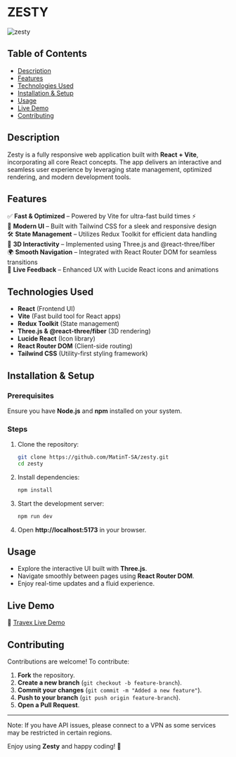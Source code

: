 # ZESTY

![zesty](https://github.com/user-attachments/assets/68651a98-f59b-49bf-9019-b1206636014c)

## Table of Contents
- [Description](#description)
- [Features](#features)
- [Technologies Used](#technologies-used)
- [Installation & Setup](#installation--setup)
- [Usage](#usage)
- [Live Demo](#live-demo)
- [Contributing](#contributing)

## Description
Zesty is a fully responsive web application built with **React + Vite**, incorporating all core React concepts. The app delivers an interactive and seamless user experience by leveraging state management, optimized rendering, and modern development tools.

## Features
✅ **Fast & Optimized** – Powered by Vite for ultra-fast build times ⚡  
🎨 **Modern UI** – Built with Tailwind CSS for a sleek and responsive design  
🛠 **State Management** – Utilizes Redux Toolkit for efficient data handling  
🚀 **3D Interactivity** – Implemented using Three.js and @react-three/fiber  
🌍 **Smooth Navigation** – Integrated with React Router DOM for seamless transitions  
🔔 **Live Feedback** – Enhanced UX with Lucide React icons and animations  

## Technologies Used
- **React** (Frontend UI)
- **Vite** (Fast build tool for React apps)
- **Redux Toolkit** (State management)
- **Three.js & @react-three/fiber** (3D rendering)
- **Lucide React** (Icon library)
- **React Router DOM** (Client-side routing)
- **Tailwind CSS** (Utility-first styling framework)

## Installation & Setup
### Prerequisites
Ensure you have **Node.js** and **npm** installed on your system.

### Steps
1. Clone the repository:
   ```sh
   git clone https://github.com/MatinT-SA/zesty.git
   cd zesty
   ```
2. Install dependencies:
   ```sh
   npm install
   ```
3. Start the development server:
   ```sh
   npm run dev
   ```
4. Open **http://localhost:5173** in your browser.

## Usage
- Explore the interactive UI built with **Three.js**.
- Navigate smoothly between pages using **React Router DOM**.
- Enjoy real-time updates and a fluid experience.

## Live Demo
🔗 [Travex Live Demo](https://zesty-application.netlify.app/)

## Contributing
Contributions are welcome! To contribute:

1. **Fork** the repository.
2. **Create a new branch** (`git checkout -b feature-branch`).
3. **Commit your changes** (`git commit -m "Added a new feature"`).
4. **Push to your branch** (`git push origin feature-branch`).
5. **Open a Pull Request**.

---

Note: If you have API issues, please connect to a VPN as some services may be restricted in certain regions.

Enjoy using **Zesty** and happy coding! 🚀

